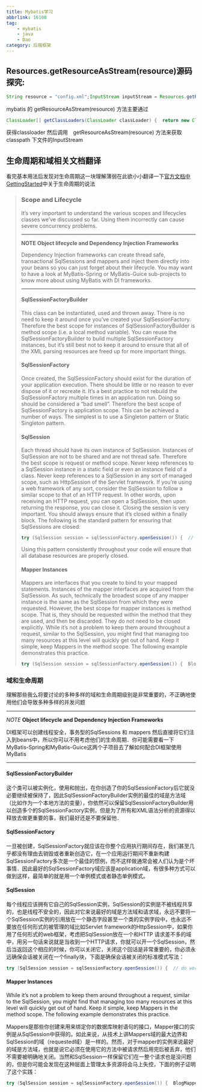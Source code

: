 ```yaml
---
title: Mybatis学习
abbrlink: 16108
tag: 
    - mybatis
    - java
    - Dao
category: 后端框架
---
```

## Resources.getResourceAsStream(resource)源码探究:

```java
String resource = "config.xml";InputStream inputStream = Resources.getResourceAsStream(resource);
```

mybatis 的 getResourceAsStream(resource) 方法主要通过

```java
ClassLoader[] getClassLoaders(ClassLoader classLoader) {  return new ClassLoader[]{      classLoader,      defaultClassLoader,      Thread.currentThread().getContextClassLoader(),      getClass().getClassLoader(),      systemClassLoader};}
```

获得classloader 然后调用　getResourceAsStream(resource) 方法来获取classpath 下文件的InputStream

## 生命周期和域相关文档翻译

看完基本用法后发现对生命周期这一块理解薄弱在此欲小小翻译一下[官方文档中GettingStarted](https://mybatis.org/mybatis-3/getting-started.html)中关于生命周期的说法

> ### Scope and Lifecycle
>
> It’s very important to understand the various scopes and lifecycles classes we’ve discussed so far. Using them incorrectly can cause severe concurrency problems.
>
> ------
>
> **NOTE** **Object lifecycle and Dependency Injection Frameworks**
>
> Dependency Injection frameworks can create thread safe, transactional SqlSessions and mappers and inject them directly into your beans so you can just forget about their lifecycle. You may want to have a look at MyBatis-Spring or MyBatis-Guice sub-projects to know more about using MyBatis with DI frameworks.
>
> ------
>
> #### SqlSessionFactoryBuilder
>
> This class can be instantiated, used and thrown away. There is no need to keep it around once you’ve created your SqlSessionFactory. Therefore the best scope for instances of SqlSessionFactoryBuilder is method scope (i.e. a local method variable). You can reuse the SqlSessionFactoryBuilder to build multiple SqlSessionFactory instances, but it’s still best not to keep it around to ensure that all of the XML parsing resources are freed up for more important things.
>
> #### SqlSessionFactory
>
> Once created, the SqlSessionFactory should exist for the duration of your application execution. There should be little or no reason to ever dispose of it or recreate it. It’s a best practice to not rebuild the SqlSessionFactory multiple times in an application run. Doing so should be considered a “bad smell”. Therefore the best scope of SqlSessionFactory is application scope. This can be achieved a number of ways. The simplest is to use a Singleton pattern or Static Singleton pattern.
>
> #### SqlSession
>
> Each thread should have its own instance of SqlSession. Instances of SqlSession are not to be shared and are not thread safe. Therefore the best scope is request or method scope. Never keep references to a SqlSession instance in a static field or even an instance field of a class. Never keep references to a SqlSession in any sort of managed scope, such as HttpSession of the Servlet framework. If you’re using a web framework of any sort, consider the SqlSession to follow a similar scope to that of an HTTP request. In other words, upon receiving an HTTP request, you can open a SqlSession, then upon returning the response, you can close it. Closing the session is very important. You should always ensure that it’s closed within a finally block. The following is the standard pattern for ensuring that SqlSessions are closed:
>
> ```java
> try (SqlSession session = sqlSessionFactory.openSession()) {  // do work}
> ```
>
> Using this pattern consistently throughout your code will ensure that all database resources are properly closed.
>
> #### Mapper Instances
>
> Mappers are interfaces that you create to bind to your mapped statements. Instances of the mapper interfaces are acquired from the SqlSession. As such, technically the broadest scope of any mapper instance is the same as the SqlSession from which they were requested. However, the best scope for mapper instances is method scope. That is, they should be requested within the method that they are used, and then be discarded. They do not need to be closed explicitly. While it’s not a problem to keep them around throughout a request, similar to the SqlSession, you might find that managing too many resources at this level will quickly get out of hand. Keep it simple, keep Mappers in the method scope. The following example demonstrates this practice.
>
> ```java
> try (SqlSession session = sqlSessionFactory.openSession()) {  BlogMapper mapper = session.getMapper(BlogMapper.class);  // do work}
> ```

### 域和生命周期

理解那些我么将要讨论的多种多样的域和生命周期级别是非常重要的，不正确地使用他们会导致多种多样的并发问题

------

*NOTE* **Object lifecycle and Dependency Injection Frameworks**

DI框架可以创建线程安全，事务型的SqlSessions 和 mappers 然后直接将它们注入到beans中，所以你可以不用考虑他们的生命周期．你可能需要看一下MyBatis-Spring和MyBatis-Guice这两个子项目去了解如何配合DI框架使用MyBatis

------

#### SqlSessionFactoryBuilder

这个类可以被实例化，使用和抛出，在你创造了你的SqlSessionFactory后它就没必要继续被保持了，因此SqlSessionFactoryBuilder实例的最佳的域是方法域（比如作为一个本地方法的变量），你依然可以保留SqlSessionFactoryBuilder用以创造多个的SqlSessionFactory实例，但是为了所有和XML语法分析的资源得以释放去做更重要的事，我们最好还是不要保留他．

#### SqlSessionFactory

一旦被创建，SqlSessionFactory就应该在你整个应用执行期间存在，我们甚至几乎都没有理由去销毁或者重新创造它，在一个应用运行期间不重新构建SqlSessionFactory多次是一个最佳的惯例，而不这样做通常会被人们认为是个坏事情．因此最好的SqlSessionFactory域应该是application域，有很多种方式可以做到这样，最简单的就是用一个单例模式或者静态单例模式。

#### SqlSession

每个线程应该拥有它自己的SqlSession实例，SqlSession的实例是不被线程共享的，也是线程不安全的，因此对它来说最好的域是方法域和请求域，永远不要将一个SqlSession实例的引用放在一个静态字段甚至一个类的实例字段中，也永远不要放在任何形式的被管理的域比如Servlet framework的HttpSession中，如果你用了任何形式的web框架，考虑把SqlSession放在一个和HTTP 请求差不多的域中，用另一句话来说就是当收到一个HTTP请求，你就可以开一个SqlSession，然后当返回这个相应的时候，你可以关闭它，关闭这个回话是非常重要的，你必须永远确保会话被关闭在一个finally块，下面是确保会话被关闭的标准模式写法：

```java
try (SqlSession session = sqlSessionFactory.openSession()) {  // do work}
```

#### Mapper Instances

While it’s not a problem to keep them around throughout a request, similar to the SqlSession, you might find that managing too many resources at this level will quickly get out of hand. Keep it simple, keep Mappers in the method scope. The following example demonstrates this practice.

Mappers是那些你创建来用来绑定你的数据库映射语句的接口，Mapper接口的实例是从SqlSession中获得的。如此来说，从技术上讲Mappers域的最大边界和SqlSession的域（requested域）是一样的。然而，对于mapper的实例来说最好的域是方法域，也就是说它必须在使用它的方法中被请求然后用完后被丢弃，他们不需要被明确地关闭。当然和SqlSession一样保留它们在一整个请求也是没问题的，但是你可能会发现在这种层面上管理太多资源将会马上失控，下面的例子证明了这个实践：

```java
try (SqlSession session = sqlSessionFactory.openSession()) {  BlogMapper mapper = session.getMapper(BlogMapper.class);  // do work}
```